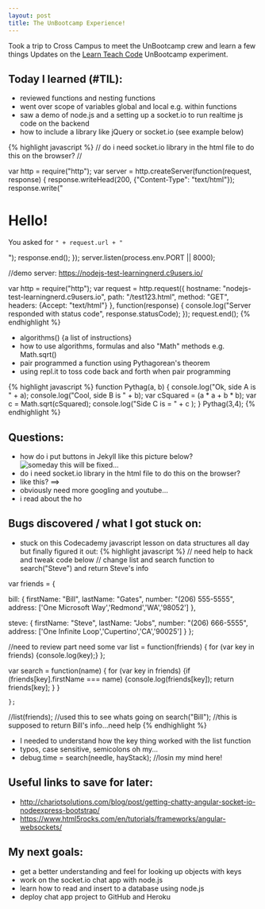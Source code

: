 ```yaml
---
layout: post
title: The UnBootcamp Experience!
---
```


Took a trip to Cross Campus to meet the UnBootcamp crew and learn a few things
Updates on the [Learn Teach Code](http://learnteachcode.org/) UnBootcamp experiment.

## Today I learned (#TIL):

- reviewed functions and nesting functions
- went over scope of variables global and local e.g. within functions
- saw a demo of node.js and a setting up a socket.io to run realtime js code on the backend
- how to include a library like jQuery or socket.io (see example below)

{% highlight javascript %}
// do i need socket.io library in the html file to do this on the browser?
// <script type="text/javascript" src="socket.io.js"></script>

var http = require("http");
var server = http.createServer(function(request, response) {
  response.writeHead(200, {"Content-Type": "text/html"});
  response.write("<h1>Hello!</h1><p>You asked for <code>" +
                 request.url + "</code></p>");
  response.end();
});
server.listen(process.env.PORT || 8000);

//demo server: https://nodejs-test-learningnerd.c9users.io/

var http = require("http");
var request = http.request({
  hostname: "nodejs-test-learningnerd.c9users.io",
  path: "/test123.html",
  method: "GET",
  headers: {Accept: "text/html"}
}, function(response) {
  console.log("Server responded with status code",
              response.statusCode);
});
request.end();
{% endhighlight %}

- algorithms() {a list of instructions}
- how to use algorithms, formulas and also "Math" methods e.g. Math.sqrt()
- pair programmed a function using  Pythagorean's theorem
- using repl.it to toss code back and forth when pair programming

{% highlight javascript %}
  function Pythag(a, b)
{
  console.log("Ok, side A is " + a);
  console.log("Cool, side B is " + b);
  var cSquared = (a * a + b * b);
  var c = Math.sqrt(cSquared);
  console.log("Side C is = " + c );
}
Pythag(3,4);
{% endhighlight %}


## Questions:

- how do i put buttons in Jekyll like this picture below?
![someday this will be fixed...](http://tinypic.com/r/300xuly/9)
- do i need socket.io library in the html file to do this on the browser?
- like this? ==> <script type="text/javascript" src="socket.io.js"></script>
- obviously need more googling and youtube...
- i read about the ho

## Bugs discovered / what I got stuck on:

- stuck on this Codecademy javascript lesson on data structures all day but finally figured it out:
{% highlight javascript %}
// need help to hack and tweak code below
// change list and search function to search("Steve") and return Steve's info

var friends = {

bill:   {
firstName: "Bill",
lastName: "Gates",
number: "(206) 555-5555",
address: ['One Microsoft Way','Redmond','WA','98052']
        },

steve: {
firstName: "Steve",
lastName: "Jobs",
number: "(206) 666-5555",
address: ['One Infinite Loop','Cupertino','CA','90025']
        }
              };

//need to review part need some
var list = function(friends)
    {
        for (var key in friends)
        {console.log(key);}
    };

var search = function(name)
    {
        for (var key in friends)
        {if (friends[key].firstName === name)
            {console.log(friends[key]);
            return friends[key];
            }
        }

    };

//list(friends); //used this to see whats going on
search("Bill"); //this is supposed to return Bill's info...need help
{% endhighlight %}
- I needed to understand how the key thing worked with the list function
- typos, case sensitive, semicolons oh my...
- debug.time = search(needle, hayStack); //losin my mind here!

## Useful links to save for later:

- http://chariotsolutions.com/blog/post/getting-chatty-angular-socket-io-nodeexpress-bootstrap/
- https://www.html5rocks.com/en/tutorials/frameworks/angular-websockets/

## My next goals:

- get a better understanding and feel for looking up objects with keys
- work on the socket.io chat app with node.js
- learn how to read and insert to a database using node.js
- deploy chat app project to GitHub and Heroku
